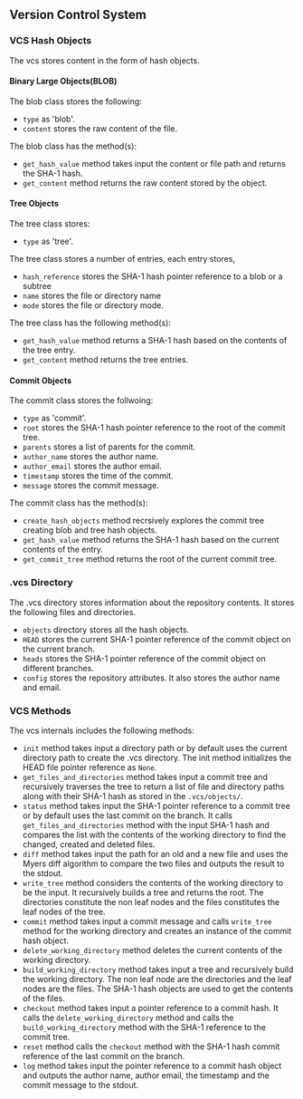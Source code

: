 ## Version Control System

### VCS Hash Objects
The vcs stores content in the form of hash objects.

#### Binary Large Objects(BLOB)

The blob class stores the following:
- `type` as 'blob'.
- `content` stores the raw content of the file.

The blob class has the method(s):
- `get_hash_value` method takes input the content or file path and returns the SHA-1 hash.  
- `get_content` method returns the raw content stored by the object.


#### Tree Objects

The tree class stores:
- `type` as 'tree'.

The tree class stores a number of entries, each entry stores, 
- `hash_reference` stores the SHA-1 hash pointer reference to a blob or a subtree
- `name` stores the file or directory name
- `mode` stores the file or directory mode.


The tree class has the following method(s):
- `get_hash_value` method returns a SHA-1 hash based on the contents of the tree entry.
- `get_content` method returns the tree entries.


#### Commit Objects

The commit class stores the follwoing:
- `type` as 'commit'.
- `root` stores the SHA-1 hash pointer reference to the root of the commit tree.
- `parents` stores a list of parents for the commit.
- `author_name` stores the author name.
- `author_email` stores the author email.
- `timestamp` stores the time of the commit.
- `message` stores the commit message.

The commit class has the method(s):

- `create_hash_objects` method recrsively explores the commit tree creating blob and tree hash objects.
- `get_hash_value` method returns the SHA-1 hash based on the current contents of the entry.
- `get_commit_tree` method returns the root of the current commit tree.


### .vcs Directory

The .vcs directory stores information about the repository contents. It stores the following files and directories.
- `objects` directory stores all the hash objects.
- `HEAD` stores the current SHA-1 pointer reference of the commit object on the current branch.
- `heads` stores the SHA-1 pointer reference of the commit object on different branches.
- `config` stores the repository attributes. It also stores the author name and email.


### VCS Methods

The vcs internals includes the following methods:

- `init` method takes input a directory path or by default uses the current directory path to create the .vcs directory. The init method initializes the HEAD file pointer reference as `None`.
- `get_files_and_directories` method takes input a commit tree and recursively traverses the tree to return a list of file and directory paths along with their SHA-1 hash as stored in the `.vcs/objects/`.
- `status` method takes input the SHA-1 pointer reference to a commit tree or by default uses the last commit on the branch. It calls `get_files_and_directories` method with the input SHA-1 hash and compares the list with the contents of the working directory to find the changed, created and deleted files.
- `diff` method takes input the path for an old and a new file and uses the Myers diff algorithm to compare the two files and outputs the result to the stdout.
- `write_tree` method considers the contents of the working directory to be the input. It recursively builds a tree and returns the root. The directories constitute the non leaf nodes and the files constitutes the leaf nodes of the tree.
- `commit` method takes input a commit message and calls `write_tree` method for the working directory and creates an instance of the commit hash object.
- `delete_working_directory` method deletes the current contents of the working directory.
- `build_working_directory` method takes input a tree and recursively build the working directory. The non leaf node are the directories and the leaf nodes are the files. The SHA-1 hash objects are used to get the contents of the files.
- `checkout` method takes input a pointer reference to a commit hash. It calls the `delete_working_directory` method and calls the `build_working_directory` method with the SHA-1 reference to the commit tree.
- `reset` method calls the `checkout` method with the SHA-1 hash commit reference of the last commit on the branch.
- `log` method takes input the pointer reference to a commit hash object and outputs the author name, author email, the timestamp and the commit message to the stdout. 
